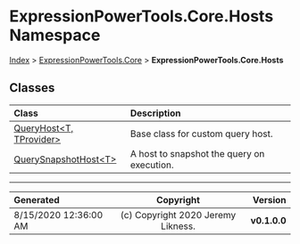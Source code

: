 ﻿# ExpressionPowerTools.Core.Hosts Namespace

[Index](../index.md) > [ExpressionPowerTools.Core](ExpressionPowerTools.Core.a.md) > **ExpressionPowerTools.Core.Hosts**

## Classes

| Class | Description |
| :-- | :-- |
| [QueryHost&lt;T, TProvider>](ExpressionPowerTools.Core.Hosts.QueryHost`2.cs.md) | Base class for custom query host. |
| [QuerySnapshotHost&lt;T>](ExpressionPowerTools.Core.Hosts.QuerySnapshotHost`1.cs.md) | A host to snapshot the query on execution. |


---

| Generated | Copyright | Version |
| :-- | :-: | --: |
| 8/15/2020 12:36:00 AM | (c) Copyright 2020 Jeremy Likness. | **v0.1.0.0** |
